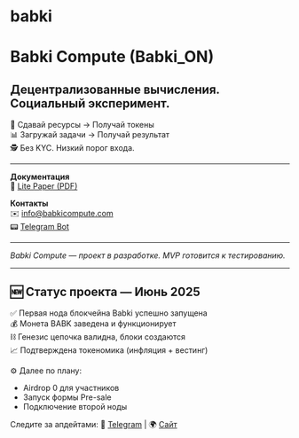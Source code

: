 # babki
# Babki Compute (Babki_ON)

## Децентрализованные вычисления. Социальный эксперимент.

🔧 Сдавай ресурсы → Получай токены  
📊 Загружай задачи → Получай результат  
🕵️ Без KYC. Низкий порог входа.

---

**Документация**  
📄 [Lite Paper (PDF)](https://drive.google.com/file/d/14lUPFfBXeljXNsSUsFzpjbw0iqq5GrOU/view)

**Контакты**  
✉️ info@babkicompute.com  
📟 [Telegram Bot](https://t.me/BabkiON_bot)

---

*Babki Compute — проект в разработке. MVP готовится к тестированию.*

---

## 🆕 Статус проекта — Июнь 2025

✅ Первая нода блокчейна Babki успешно запущена  
💰 Монета BABK заведена и функционирует  
⛓ Генезис цепочка валидна, блоки создаются  
📈 Подтверждена токеномика (инфляция + вестинг)

⚙️ Далее по плану:
- Airdrop 0 для участников
- Запуск формы Pre-sale
- Подключение второй ноды

Следите за апдейтами:
🔗 [Telegram](https://t.me/BabkiON_bot) | 🌍 [Сайт](https://www.babkicompute.com/)
